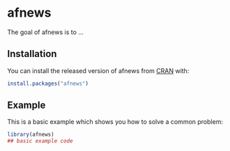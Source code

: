 # afnews

<!-- badges: start -->
<!-- badges: end -->

The goal of afnews is to ...

## Installation

You can install the released version of afnews from [CRAN](https://CRAN.R-project.org) with:

``` r
install.packages("afnews")
```

## Example

This is a basic example which shows you how to solve a common problem:

``` r
library(afnews)
## basic example code
```

